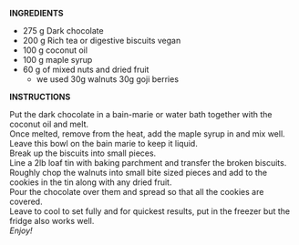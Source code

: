 **INGREDIENTS**
 
 * 275 g Dark chocolate
 * 200 g Rich tea or digestive biscuits vegan
 * 100 g coconut oil
 * 100 g maple syrup
 * 60 g of mixed nuts and dried fruit
   * we used 30g walnuts 30g goji berries
   

**INSTRUCTIONS**
 
Put the dark chocolate in a bain-marie or water bath together with the coconut oil and melt.  
Once melted, remove from the heat, add the maple syrup in and mix well.  
Leave this bowl on the bain marie to keep it liquid.  
Break up the biscuits into small pieces.  
Line a 2lb loaf tin with baking parchment and transfer the broken biscuits.  
Roughly chop the walnuts into small bite sized pieces and add to the cookies in the tin along with any dried fruit.  
Pour the chocolate over them and spread so that all the cookies are covered.  
Leave to cool to set fully and for quickest results, put in the freezer but the fridge also works well.  
_Enjoy!_
